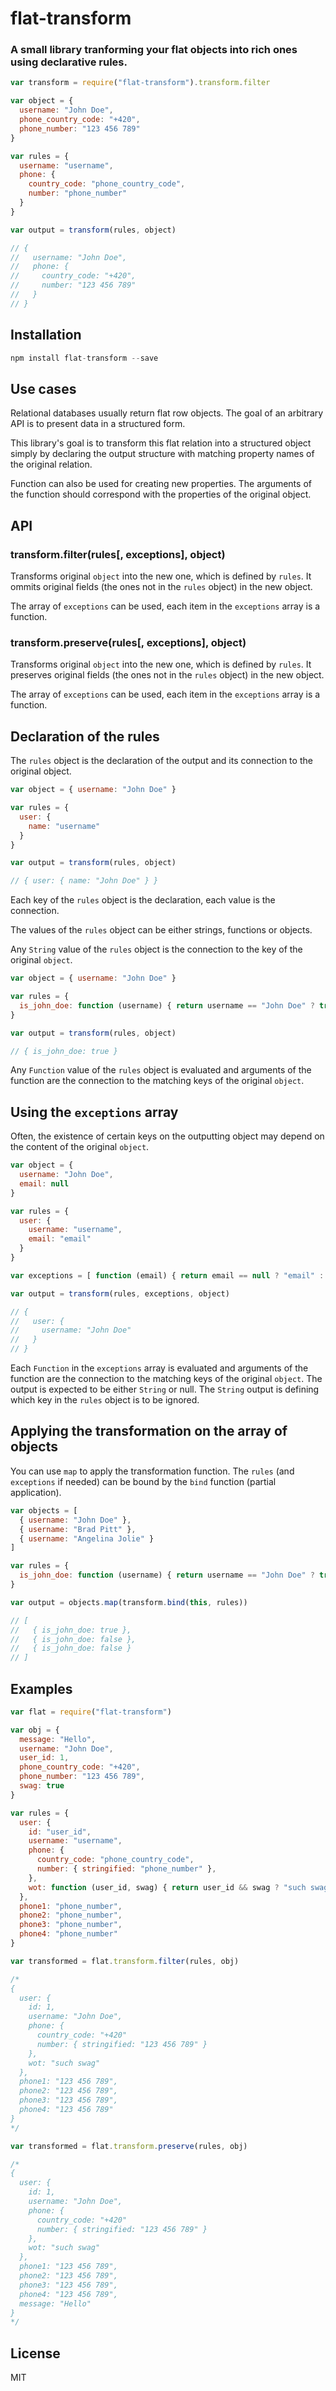 # flat-transform

### A small library tranforming your flat objects into rich ones using declarative rules.

```javascript
var transform = require("flat-transform").transform.filter

var object = {
  username: "John Doe",
  phone_country_code: "+420",
  phone_number: "123 456 789"
}

var rules = {
  username: "username",
  phone: {
    country_code: "phone_country_code",
    number: "phone_number"
  }
}

var output = transform(rules, object)

// {
//   username: "John Doe",
//   phone: {
//     country_code: "+420",
//     number: "123 456 789"
//   }
// }
```
## Installation

```javascript
npm install flat-transform --save
```

## Use cases
Relational databases usually return flat row objects. The goal of an arbitrary API is to present data in a structured form.

This library's goal is to transform this flat relation into a structured object simply by declaring the output structure with matching property names of the original relation.

Function can also be used for creating new properties. The arguments of the function should correspond with the properties of the original object.

## API

### transform.filter(rules[, exceptions], object)
Transforms original `object` into the new one, which is defined by `rules`. It ommits original fields (the ones not in the `rules` object) in the new object.

The array of `exceptions` can be used, each item in the `exceptions` array is a function.

### transform.preserve(rules[, exceptions], object)
Transforms original `object` into the new one, which is defined by `rules`. It preserves original fields (the ones not in the `rules` object) in the new object.

The array of `exceptions` can be used, each item in the `exceptions` array is a function.

## Declaration of the rules

The `rules` object is the declaration of the output and its connection to the original object.

```javascript
var object = { username: "John Doe" }  

var rules = {
  user: {
    name: "username"
  }
}

var output = transform(rules, object)

// { user: { name: "John Doe" } }
```

Each key of the `rules` object is the declaration, each value is the connection.

The values of the `rules` object can be either strings, functions or objects.

Any `String` value of the `rules` object is the connection to the key of the original `object`.

```javascript
var object = { username: "John Doe" }

var rules = {
  is_john_doe: function (username) { return username == "John Doe" ? true : false }
}

var output = transform(rules, object)

// { is_john_doe: true }
```
Any `Function` value of the `rules` object is evaluated and arguments of the function are the connection to the matching keys of the original `object`.

## Using the `exceptions` array

Often, the existence of certain keys on the outputting object may depend on the content of the original `object`.

```javascript
var object = {
  username: "John Doe",
  email: null
}

var rules = {
  user: {
    username: "username",
    email: "email"
  }
}

var exceptions = [ function (email) { return email == null ? "email" : null } ]

var output = transform(rules, exceptions, object)

// { 
//   user: {
//     username: "John Doe"  
//   }
// }
```

Each `Function` in the `exceptions` array is evaluated and arguments of the function are the connection to the matching keys of the original `object`. The output is expected to be either `String` or null. The `String` output is defining which key in the `rules` object is to be ignored.


## Applying the transformation on the array of objects

You can use `map` to apply the transformation function. The `rules` (and `exceptions` if needed) can be bound by the `bind` function (partial application).

```javascript
var objects = [
  { username: "John Doe" },
  { username: "Brad Pitt" },
  { username: "Angelina Jolie" }
]

var rules = {
  is_john_doe: function (username) { return username == "John Doe" ? true : false }
}

var output = objects.map(transform.bind(this, rules))

// [
//   { is_john_doe: true },
//   { is_john_doe: false },
//   { is_john_doe: false }
// ]
```

## Examples

```javascript
var flat = require("flat-transform")

var obj = {
  message: "Hello",
  username: "John Doe",
  user_id: 1,
  phone_country_code: "+420",
  phone_number: "123 456 789",
  swag: true
}

var rules = {
  user: {
    id: "user_id",
    username: "username",
    phone: {
      country_code: "phone_country_code",
      number: { stringified: "phone_number" },
    },
    wot: function (user_id, swag) { return user_id && swag ? "such swag" : ":(" }
  },
  phone1: "phone_number",
  phone2: "phone_number",
  phone3: "phone_number",
  phone4: "phone_number"
}

var transformed = flat.transform.filter(rules, obj)

/*
{
  user: { 
    id: 1,
    username: "John Doe",
    phone: { 
      country_code: "+420" 
      number: { stringified: "123 456 789" }
    },
    wot: "such swag"
  },
  phone1: "123 456 789",
  phone2: "123 456 789",
  phone3: "123 456 789",
  phone4: "123 456 789"
}
*/

var transformed = flat.transform.preserve(rules, obj)

/*
{
  user: { 
    id: 1,
    username: "John Doe",
    phone: { 
      country_code: "+420" 
      number: { stringified: "123 456 789" }
    },
    wot: "such swag"
  },
  phone1: "123 456 789",
  phone2: "123 456 789",
  phone3: "123 456 789",
  phone4: "123 456 789",
  message: "Hello"
}
*/
```

## License

MIT